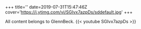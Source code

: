 +++
title=''
date=2019-07-31T15:47:46Z
cover='https://i.ytimg.com/vi/SGIvx7azpDs/sddefault.jpg'
+++

All content belongs to GlennBeck.
{{< youtube SGIvx7azpDs >}}
